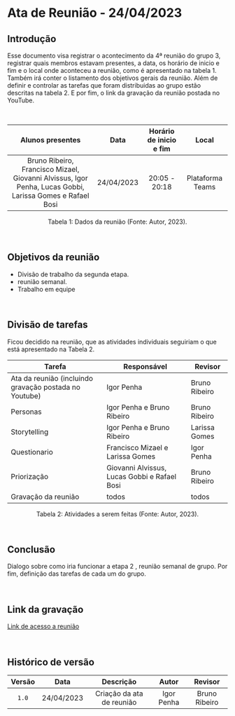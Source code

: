 # Ata de Reunião - 24/04/2023

## Introdução

Esse documento visa registrar o acontecimento da 4ª reunião do grupo 3, registrar quais membros estavam presentes, a data, os horário de inicio e fim e o local onde aconteceu a reunião, como é apresentado na tabela 1. Também irá conter o listamento dos objetivos gerais da reunião. Além de definir e controlar as tarefas que foram distribuidas ao grupo estão descritas na tabela 2. E por fim, o link da gravação da reunião postada no YouTube.

<br />

|                                          Alunos presentes                                    |    Data    | Horário de inicio e fim |      Local       |
| :------------------------------------------------------------------------------------------: | :--------: | :---------------------: | :--------------: |
| Bruno Ribeiro, Francisco Mizael, Giovanni Alvissus, Igor Penha, Lucas Gobbi, Larissa Gomes e Rafael Bosi | 24/04/2023 |      20:05 - 20:18      | Plataforma Teams |

<div style="text-align: center">
<p> Tabela 1: Dados da reunião (Fonte: Autor, 2023). </p>
</div>

<br />

## Objetivos da reunião

- Divisão de trabalho da segunda etapa.
- reunião semanal.
- Trabalho em equipe

<br />

## Divisão de tarefas

Ficou decidido na reunião, que as atividades individuais seguiriam o que está apresentado na Tabela 2.

| Tarefa | Responsável | Revisor |
| ------ | ----------- | ------- |
| Ata da reunião (incluindo gravação postada no Youtube) | Igor Penha | Bruno Ribeiro |
| Personas | Igor Penha e Bruno Ribeiro| Bruno Ribeiro |
| Storytelling | Igor Penha e Bruno Ribeiro | Larissa Gomes |
| Questionario | Francisco Mizael e Larissa Gomes | Igor Penha |
| Priorização | Giovanni Alvissus, Lucas Gobbi e Rafael Bosi | Bruno Ribeiro |
| Gravação da reunião | todos | todos

<div style="text-align: center">
<p> Tabela 2: Atividades a serem feitas (Fonte: Autor, 2023). </p>
</div>

<br />

## Conclusão

Dialogo sobre como iria funcionar a etapa 2
, reunião semanal de grupo.
Por fim, definição das tarefas de cada um do grupo.

<br />

## Link da gravação

[Link de acesso a reunião](https://youtu.be/Jyt_djj0p3s)

<br />

## Histórico de versão
| Versão | Data | Descrição | Autor | Revisor |
| :----: | :--: | :-------: | :---: | :-----: |
| `1.0` | 24/04/2023 | Criação da ata de reunião | Igor Penha | Bruno Ribeiro |
